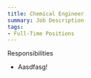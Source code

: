 ```yaml
---
title: Chemical Engineer
summary: Job Description
tags:
- Full-Time Positions
---
```

Responsibilities 
- Aasdfasg!
